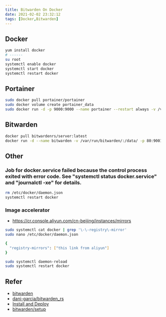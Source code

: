 ```yaml
---
title: Bitwarden On Docker
date: 2021-02-02 23:32:12
tags: [Docker,Bitwarden]
---
```


## Docker
```bash
yum install docker
# ------
su root
systemctl enable docker
systemctl start docker
systemctl restart docker

```
## Portainer
```bash
sudo docker pull portainer/portainer
sudo docker volume create portainer_data
sudo docker run -d -p 9000:9000 --name portainer --restart always -v /var/run/docker.sock:/var/run/docker.sock -v portainer_data:/data portainer/portainer
```

## Bitwarden
```bash
docker pull bitwardenrs/server:latest
docker run -d --name bitwarden -v /var/run/bitwarden/:/data/ -p 80:9001 bitwardenrs/server:latest
```
<!-- more -->

## Other

### Job for docker.service failed because the control process exited with error code. See "systemctl status docker.service" and "journalctl -xe" for details.
```bash
rm /etc/docker/daemon.json
systemctl restart docker
```

### Image accelerator
- https://cr.console.aliyun.com/cn-beijing/instances/mirrors


```bash
sudo systemctl cat docker | grep '\-\-registry\-mirror'
sudo nano /etc/docker/daemon.json
```
```bash
{
  "registry-mirrors": ["this link from aliyun"]
}
```
```bash
sudo systemctl daemon-reload
sudo systemctl restart docker
```

## Refer
- [bitwarden](https://bitwarden.com/download/)
- [dani-garcia/bitwarden_rs](https://github.com/dani-garcia/bitwarden_rs)
- [Install and Deploy](https://bitwarden.com/help/article/install-on-premise/)
- [bitwarden/setup](https://hub.docker.com/r/bitwarden/setup)